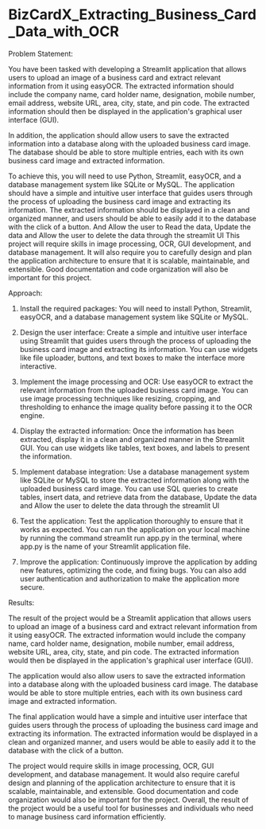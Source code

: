 # BizCardX_Extracting_Business_Card_Data_with_OCR

Problem Statement:

You have been tasked with developing a Streamlit application that allows users to
upload an image of a business card and extract relevant information from it using
easyOCR. The extracted information should include the company name, card holder
name, designation, mobile number, email address, website URL, area, city, state,
and pin code. The extracted information should then be displayed in the application's
graphical user interface (GUI).

In addition, the application should allow users to save the extracted information into
a database along with the uploaded business card image. The database should be
able to store multiple entries, each with its own business card image and extracted
information.

To achieve this, you will need to use Python, Streamlit, easyOCR, and a database
management system like SQLite or MySQL. The application should have a simple
and intuitive user interface that guides users through the process of uploading the
business card image and extracting its information. The extracted information should
be displayed in a clean and organized manner, and users should be able to easily
add it to the database with the click of a button. And Allow the user to Read the data,
Update the data and Allow the user to delete the data through the streamlit UI
This project will require skills in image processing, OCR, GUI development, and
database management. It will also require you to carefully design and plan the
application architecture to ensure that it is scalable, maintainable, and extensible.
Good documentation and code organization will also be important for this project.

Approach:

1. Install the required packages: You will need to install Python, Streamlit,
easyOCR, and a database management system like SQLite or MySQL.

2. Design the user interface: Create a simple and intuitive user interface using
Streamlit that guides users through the process of uploading the business
card image and extracting its information. You can use widgets like file
uploader, buttons, and text boxes to make the interface more interactive.

3. Implement the image processing and OCR: Use easyOCR to extract the
relevant information from the uploaded business card image. You can use
image processing techniques like resizing, cropping, and thresholding to
enhance the image quality before passing it to the OCR engine.

4. Display the extracted information: Once the information has been extracted,
display it in a clean and organized manner in the Streamlit GUI. You can use
widgets like tables, text boxes, and labels to present the information.

5. Implement database integration: Use a database management system like
SQLite or MySQL to store the extracted information along with the uploaded
business card image. You can use SQL queries to create tables, insert data,
and retrieve data from the database, Update the data and Allow the user to
delete the data through the streamlit UI

6. Test the application: Test the application thoroughly to ensure that it works as
expected. You can run the application on your local machine by running the
command streamlit run app.py in the terminal, where app.py is the name of
your Streamlit application file.

7. Improve the application: Continuously improve the application by adding new
features, optimizing the code, and fixing bugs. You can also add user
authentication and authorization to make the application more secure.

Results:

The result of the project would be a Streamlit application that allows users to upload
an image of a business card and extract relevant information from it using easyOCR.
The extracted information would include the company name, card holder name,
designation, mobile number, email address, website URL, area, city, state, and pin
code. The extracted information would then be displayed in the application's
graphical user interface (GUI).

The application would also allow users to save the extracted information into a
database along with the uploaded business card image. The database would be able
to store multiple entries, each with its own business card image and extracted
information.

The final application would have a simple and intuitive user interface that guides
users through the process of uploading the business card image and extracting its
information. The extracted information would be displayed in a clean and organized
manner, and users would be able to easily add it to the database with the click of a
button.

The project would require skills in image processing, OCR, GUI development, and
database management. It would also require careful design and planning of the
application architecture to ensure that it is scalable, maintainable, and extensible.
Good documentation and code organization would also be important for the project.
Overall, the result of the project would be a useful tool for businesses and individuals
who need to manage business card information efficiently.
